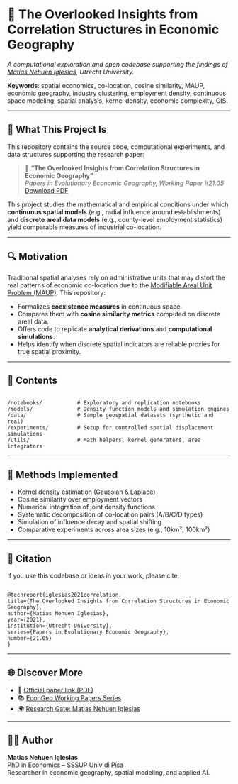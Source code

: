 
# 📘 The Overlooked Insights from Correlation Structures in Economic Geography

_A computational exploration and open codebase supporting the findings of [Matias Nehuen Iglesias](http://econ.geo.uu.nl/peeg/peeg2105.pdf), Utrecht University._

**Keywords**: spatial economics, co-location, cosine similarity, MAUP, economic geography, industry clustering, employment density, continuous space modeling, spatial analysis, kernel density, economic complexity, GIS.

---

## 🧠 What This Project Is

This repository contains the source code, computational experiments, and data structures supporting the research paper:

> 📄 **“The Overlooked Insights from Correlation Structures in Economic Geography”**  
> _Papers in Evolutionary Economic Geography, Working Paper #21.05_  
> [Download PDF](http://econ.geo.uu.nl/peeg/peeg2105.pdf)

This project studies the mathematical and empirical conditions under which **continuous spatial models** (e.g., radial influence around establishments) and **discrete areal data models** (e.g., county-level employment statistics) yield comparable measures of industrial co-location.

---

## 🔍 Motivation

Traditional spatial analyses rely on administrative units that may distort the real patterns of economic co-location due to the [Modifiable Areal Unit Problem (MAUP)](https://en.wikipedia.org/wiki/Modifiable_areal_unit_problem). This repository:

- Formalizes **coexistence measures** in continuous space.
- Compares them with **cosine similarity metrics** computed on discrete areal data.
- Offers code to replicate **analytical derivations** and **computational simulations**.
- Helps identify when discrete spatial indicators are reliable proxies for true spatial proximity.

---

## 🧪 Contents

```

/notebooks/           # Exploratory and replication notebooks
/models/              # Density function models and simulation engines
/data/                # Sample geospatial datasets (synthetic and real)
/experiments/         # Setup for controlled spatial displacement simulations
/utils/               # Math helpers, kernel generators, area integrators

```

---

## 🧰 Methods Implemented

- Kernel density estimation (Gaussian & Laplace)
- Cosine similarity over employment vectors
- Numerical integration of joint density functions
- Systematic decomposition of co-location pairs (A/B/C/D types)
- Simulation of influence decay and spatial shifting
- Comparative experiments across area sizes (e.g., 10km², 100km²)

---

## 💬 Citation

If you use this codebase or ideas in your work, please cite:

```

@techreport{iglesias2021correlation,
title={The Overlooked Insights from Correlation Structures in Economic Geography},
author={Matias Nehuen Iglesias},
year={2021},
institution={Utrecht University},
series={Papers in Evolutionary Economic Geography},
number={21.05}
}

```

---

## 🌐 Discover More

- 📄 [Official paper link (PDF)](http://econ.geo.uu.nl/peeg/peeg2105.pdf)
- 📚 [EconGeo Working Papers Series](https://ideas.repec.org/p/egu/wpaper/2105.html)
- 🌍 [Research Gate: Matias Nehuen Iglesias](https://www.researchgate.net/profile/Matias-Iglesias-9)

---

## 👨‍🔬 Author

**Matias Nehuen Iglesias**  
PhD in Economics – SSSUP Univ di Pisa  
Researcher in economic geography, spatial modeling, and applied AI.  


